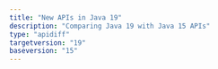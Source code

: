 ```yaml
---
title: "New APIs in Java 19"
description: "Comparing Java 19 with Java 15 APIs"
type: "apidiff"
targetversion: "19"
baseversion: "15"
---
```

